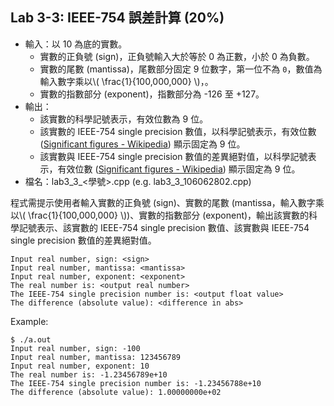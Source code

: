## Lab 3-3: IEEE-754 誤差計算 (20%)

* 輸入：以 10 為底的實數。
  * 實數的正負號 (sign)，正負號輸入大於等於 0 為正數，小於 0 為負數。
  * 實數的尾數 (mantissa)，尾數部分固定 9 位數字，第一位不為 `0`，數值為輸入數字乘以\\( \frac{1}{100,000,000} \\)，。
  * 實數的指數部分 (exponent)，指數部分為 -126 至 +127。
* 輸出：
  * 該實數的科學記號表示，有效位數為 9 位。
  * 該實數的 IEEE-754 single precision 數值，以科學記號表示，有效位數 ([Significant figures - Wikipedia](https://en.wikipedia.org/wiki/Significant_figures)) 顯示固定為 9 位。
  * 該實數與 IEEE-754 single precision 數值的差異絕對值，以科學記號表示，有效位數 ([Significant figures - Wikipedia](https://en.wikipedia.org/wiki/Significant_figures)) 顯示固定為 9 位。
* 檔名：lab3_3_<學號>.cpp (e.g. lab3_3_106062802.cpp)

程式需提示使用者輸入實數的正負號 (sign)、實數的尾數 (mantissa，輸入數字乘以\\( \frac{1}{100,000,000} \\))、實數的指數部分 (exponent)，輸出該實數的科學記號表示、該實數的 IEEE-754 single precision 數值、該實數與 IEEE-754 single precision 數值的差異絕對值。

```text
Input real number, sign: <sign>
Input real number, mantissa: <mantissa>
Input real number, exponent: <exponent>
The real number is: <output real number>
The IEEE-754 single precision number is: <output float value>
The difference (absolute value): <difference in abs>
```

Example:

```console
$ ./a.out
Input real number, sign: -100
Input real number, mantissa: 123456789
Input real number, exponent: 10
The real number is: -1.23456789e+10
The IEEE-754 single precision number is: -1.23456788e+10
The difference (absolute value): 1.00000000e+02
```
